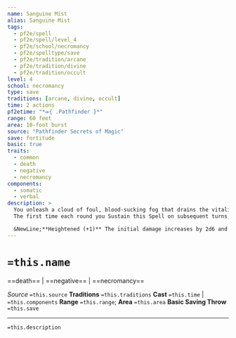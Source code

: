 ```yaml
---
name: Sanguine Mist
alias: Sanguine Mist
tags:
  - pf2e/spell
  - pf2e/spell/level_4
  - pf2e/school/necromancy
  - pf2e/spelltype/save
  - pf2e/tradition/arcane
  - pf2e/tradition/divine
  - pf2e/tradition/occult
level: 4
school: necromancy
type: save
traditions: [arcane, divine, occult]
time: 2 actions
pf2etime: "*⬺{ .Pathfinder }*"
range: 60 feet
area: 10-foot burst
source: "Pathfinder Secrets of Magic"
save: fortitude
basic: true
traits:
  - common
  - death
  - negative
  - necromancy
components:
  - somatic
  - verbal
description: >
  You unleash a cloud of foul, blood-sucking fog that drains the vitality from the living to bolster your own. Each living creature in the area when you Cast the Spell, aside from you, takes 6d6 negative damage with a basic Fortitude save. Creatures in the area are [[Concealed]], and all creatures outside the cloud become concealed to creatures within it.
  The first time each round you Sustain this Spell on subsequent turns, living creatures in the area take an additional 2d6 negative damage with another basic Fortitude save. You also gain temporary Hit Points equal to half the damage a single creature took when you Sustained the spell this turn; calculate these temporary Hit Points using the creature that took the most damage. You lose any remaining temporary Hit Points after 1 minute.

  &NewLine;**Heightened (+1)** The initial damage increases by 2d6 and the secondary damage increases by 1d6.
---
```

# `=this.name`
==death== | ==negative== | ==necromancy==

*Source* `=this.source`
**Traditions** `=this.traditions`
**Cast** `=this.time` | `=this.components`
**Range** `=this.range`; **Area** `=this.area`
**Basic Saving Throw** `=this.save`

***
`=this.description`